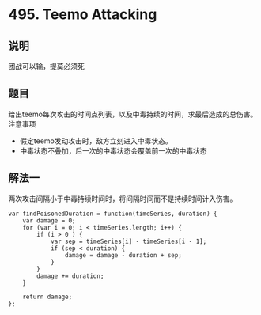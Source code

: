 # 495. Teemo Attacking

## 说明
团战可以输，提莫必须死

## 题目
给出teemo每次攻击的时间点列表，以及中毒持续的时间，求最后造成的总伤害。   
注意事项

- 假定teemo发动攻击时，敌方立刻进入中毒状态。   
- 中毒状态不叠加，后一次的中毒状态会覆盖前一次的中毒状态

## 解法一
两次攻击间隔小于中毒持续时间时，将间隔时间而不是持续时间计入伤害。

	var findPoisonedDuration = function(timeSeries, duration) {
	    var damage = 0;
	    for (var i = 0; i < timeSeries.length; i++) {
	    	if (i > 0 ) {
	    		var sep = timeSeries[i] - timeSeries[i - 1];
	    		if (sep < duration) {
	    			damage = damage - duration + sep;
	    		}
	    	}
			damage += duration;   	
	    }

	    return damage;
	};